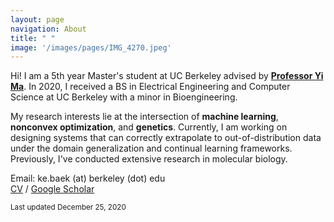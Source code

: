 ```yaml
---
layout: page
navigation: About
title: " "
image: '/images/pages/IMG_4270.jpeg'
---
```

Hi! I am a 5th year Master's student at UC Berkeley advised by [**Professor Yi Ma**](https://people.eecs.berkeley.edu/~yima/). In 2020, I received a BS in Electrical Engineering and Computer Science at UC Berkeley with a minor in Bioengineering.

My research interests lie at the intersection of **machine learning**, **nonconvex optimization**, and **genetics**. Currently, I am working on designing systems that can correctly extrapolate to out-of-distribution data under the domain generalization and continual learning frameworks. Previously, I've conducted extensive research in molecular biology.

Email: ke.baek (at) berkeley (dot) edu \
[CV](/data/Baek_CV.pdf) / [Google Scholar](https://scholar.google.com/citations?user=8jVzL_YAAAAJ&hl=en)

<sub>Last updated December 25, 2020 </sub>
